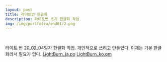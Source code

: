 ```yaml
---
layout: post
title: 라이트번 한글화
description: 라이트번 초기 한글화 작업. 
img: /img/portfolio/end01/2.png
---
```




<div class="img_row">
	<img class="col one" src="{{ site.baseurl }} /img/portfolio/end01/2.png" alt="" title="example image"/>
	<img class="col one" src="{{ site.baseurl }} /img/portfolio/end01/3.png" alt="" title="example image"/>

</div>

라이트 번 20_02_04일자 한글화 작업. 개인적으로 쓰려고 만들었다. 이제는 기본 한글화라서 필요가 없다. 
[LightBurn_ja.po](../img/portfolio/end01/LightBurn_ja.po)
[LightBurn_ko.qm](../../img/portfolio/end01/LightBurn_ko.qm)


<br/><br/><br/>


